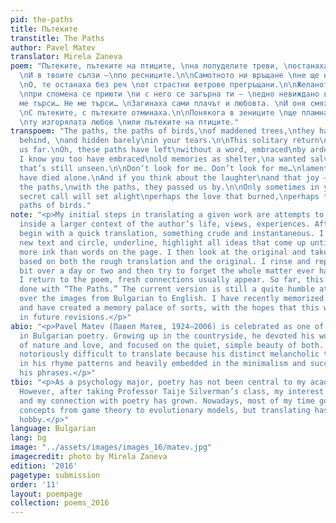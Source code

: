 ```yaml
---
pid: the-paths
title: Пътеките
transtitle: The Paths
author: Pavel Matev
translator: Mirela Zaneva
poem: "Пътеките, пътеките на птиците, \nна полуделите треви, \nостанаха зад нас, уви!
  \nИ в твоите сълзи —\nпо ресниците.\n\nСамотното ни връщане \nне ще ни отведе далеч.
  \nО, те останаха без реч \nот страстни ветрове прегръщани.\n\nЖеланото спасение
  \nпри спомена се приюти \nи с него се загърна ти — \nедно невиждано видение.\n\nНе
  ме търси… Не ме търси… \nЗагинаха сами плачът и любовта. \nИ оня смях. И радостта.
  \nС пътеките, с пътеките отминаха.\n\nПонякога в зениците \nще пламнат с таен зов
  \nту изгорялата любов \nили пътеките на птиците."
transpoem: "The paths, the paths of birds,\nof maddened trees,\nthey have remained
  behind, \nand hidden barely\nin your tears.\n\nThis solitary return\nwill not return
  us far.\nOh, these paths have left\nwithout a word, embraced\nby ardent winds.\n\nAnd
  I know you too have embraced\nold memories as shelter,\na wanted salvation,\na sight
  that’s still unseen.\n\nDon’t look for me. Don’t look for me…\nlaments and love
  have died alone.\nAnd if you think about the laughter\nand that joy — it’s with
  the paths,\nwith the paths, they passed us by.\n\nOnly sometimes in your eyes,\na
  secret call will set alight\nperhaps the love that burned,\nperhaps the paths,\nthe
  paths of birds."
note: "<p>My initial steps in translating a given work are attempts to place the poem
  inside a larger context of the author’s life, views, experiences. Afterwards, I
  begin with a quick translation, something crude and instantaneous. I focus on the
  new text and circle, underline, highlight all ideas that come up until there is
  more ink than words on the page. I then look at the original and take on more edits
  based on both the rough translation and the original. I rinse and repeat quite a
  bit over a day or two and then try to forget the whole matter ever happened. When
  I return to the poem, fresh connections usually appear. So far, this is what I have
  done with “The Paths.” The current version is still a quite humble attempt to carry
  over the images from Bulgarian to English. I have recently memorized the poem fully
  and have created a memory palace of sorts, with the hopes that this will aid me
  in future revisions.</p>"
abio: "<p>Pavel Matev (Павел Матев, 1924–2006) is celebrated as one of the best lyricists
  in Bulgarian poetry. Growing up in the countryside, he devoted his work to the study
  of nature and love, and focused on the quiet, simple beauty of both. He is considered
  notoriously difficult to translate because his distinct melancholic tone is rooted
  in his rhyme patterns and heavily embedded in the minimalism and succinctness of
  his phrases.</p>"
tbio: "<p>As a psychology major, poetry has not been central to my academic pursuits.
  However, after taking Professor Taije Silverman’s class, my interest in translation
  and my connection with poetry has grown. Nowadays, most of my time goes to applying
  concepts from game theory to evolutionary models, but translating has become a favorite
  hobby.</p>"
language: Bulgarian
lang: bg
image: "../assets/images/images_16/matev.jpg"
imagecredit: photo by Mirela Zaneva
edition: '2016'
pagetype: submission
order: '11'
layout: poempage
collection: poems_2016
---
```

